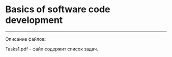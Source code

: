 # Basics of software code development
____

Описание файлов:

Tasks1.pdf - файл содержит список задач.




